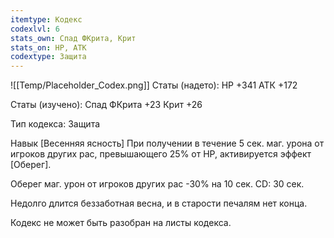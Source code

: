 ```yaml
---
itemtype: Кодекс
codexlvl: 6
stats_own: Спад ФКрита, Крит
stats_on: HP, АТК
codextype: Защита
---
```

![[Temp/Placeholder_Codex.png]]
Статы (надето):
HP +341
АТК +172

Статы (изучено):
Спад ФКрита +23
Крит +26

Тип кодекса: Защита


Навык
[Весенняя ясность] При получении в течение 5 сек. маг. урона от игроков других рас, превышающего 25% от HP, активируется эффект [Оберег]. 

Оберег  маг. урон от игроков других рас -30% на 10 сек. CD: 30 сек.

Недолго длится беззаботная весна, и в старости печалям нет конца.

Кодекс не может быть разобран на листы кодекса.
